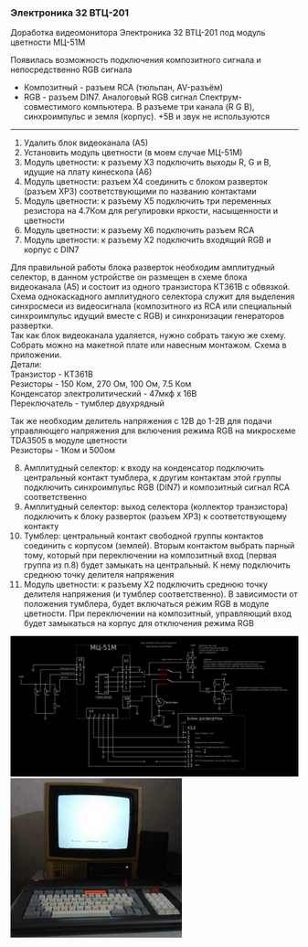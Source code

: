 ### Электроника 32 ВТЦ-201

<p>Доработка видеомонитора Электроника 32 ВТЦ-201 под модуль цветности МЦ-51М</p>
<p>Появилась возможность подключения композитного сигнала и непосредственно RGB сигнала </p>

* Композитный - разъем RCA  (тюльпан, AV-разъём)
* RGB - разъем DIN7. Аналоговый RGB сигнал Спектрум-совместимого компьютера. В разъеме три канала (R G B), синхроимпульс и земля (корпус). +5В и звук не используются  

***  

1. Удалить блок видеоканала (А5)
2. Установить модуль цветности (в моем случае МЦ-51М)
3. Модуль цветности: к разъему Х3 подключить выходы R, G и B, идущие на плату кинескопа (А6)
4. Модуль цветности: разъем Х4 соединить с блоком разверток (разъем ХР3) соответствующими по названию контактами
5. Модуль цветности: к разъему Х5 подключить три переменных резистора на 4.7Ком для регулировки яркости, насыщенности и цветности 
6. Модуль цветности: к разъему Х6 подключить разъем RCA
7. Модуль цветности: к разъему Х2 подключить входящий RGB и корпус с DIN7  
  
  Для правильной работы блока разверток необходим амплитудный селектор, в данном устройстве он размещен в схеме блока видеоканала (А5) и состоит из одного транзистора КТ361В с обвязкой. Схема однокаскадного амплитудного селектора служит для выделения синхросмеси из видеосигнала (композитного из RCA или специальный синхроимпульс идущий вместе с RGB) и синхронизации генераторов развертки.  
Так как блок видеоканала удаляется, нужно собрать такую же схему. Собрать можно на макетной плате или навесным монтажом. Схема в приложении.  
Детали:  
Транзистор - КТ361В  
Резисторы - 150 Ком, 270 Ом, 100 Ом, 7.5 Ком  
Конденсатор электролитический - 47мкф х 16В  
Переключатель - тумблер двухрядный  
  
  Так же необходим делитель напряжения с 12В до 1-2В для подачи управляющего напряжения для включения режима RGB на микросхеме TDA3505 в модуле цветности  
  Резисторы - 1Ком и 500ом 

8. Амплитудный селектор: к входу на конденсатор подключить центральный контакт тумблера, к другим контактам этой группы подключить синхроимпульс RGB (DIN7) и композитный сигнал RCA соответственно
9. Амплитудный селектор: выход селектора (коллектор транзистора) подключить к блоку разверток (разъем ХР3) к соответствующему контакту
10. Тумблер: центральный контакт свободной группы контактов соединить с корпусом (землей). Вторым контактом выбрать парный тому, который при переключении на композитный вход (первая группа из п.8) будет замыкать на центральный. К нему подключить среднюю точку делителя напряжения
11. Модуль цветности: к разъему Х2 подключить среднюю точку делителя напряжения (и тумблер соответственно). В зависимости от положения тумблера, будет включаться режим RGB в модуле цветности. При переключении на композитный, управляющий вход будет замыкаться на корпус для отключения режима RGB  
  
<img src="img1.png">  
<img src="img2.jpg" width="300">


